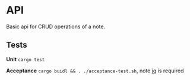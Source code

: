 # API

Basic api for CRUD operations of a note.

## Tests

**Unit**
`cargo test`

**Acceptance**
`cargo buidl && . ./acceptance-test.sh`, note [jq](https://formulae.brew.sh/formula/jq) is required

